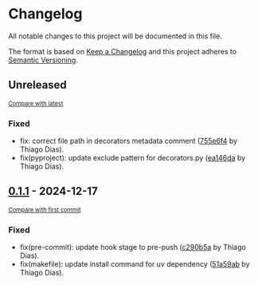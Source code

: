 # Changelog

All notable changes to this project will be documented in this file.

The format is based on [Keep a Changelog](http://keepachangelog.com/en/1.0.0/)
and this project adheres to [Semantic Versioning](http://semver.org/spec/v2.0.0.html).

<!-- insertion marker -->
## Unreleased

<small>[Compare with latest](https://github.com/TheAldersonProject/OpsDataFlow/compare/0.1.1...HEAD)</small>

### Fixed

- fix: correct file path in decorators metadata comment ([755e6f4](https://github.com/TheAldersonProject/OpsDataFlow/commit/755e6f49a167b8c342542548c57956a61b61c250) by Thiago Dias).
- fix(pyproject): update exclude pattern for decorators.py ([ea146da](https://github.com/TheAldersonProject/OpsDataFlow/commit/ea146da0f1f1035c78c7a14a5e55d54765f30886) by Thiago Dias).

<!-- insertion marker -->
## [0.1.1](https://github.com/TheAldersonProject/OpsDataFlow/releases/tag/0.1.1) - 2024-12-17

<small>[Compare with first commit](https://github.com/TheAldersonProject/OpsDataFlow/compare/d385e0307cd59200cf22ca64df47d15984378085...0.1.1)</small>

### Fixed

- fix(pre-commit): update hook stage to pre-push ([c290b5a](https://github.com/TheAldersonProject/OpsDataFlow/commit/c290b5a25ef1cc99f64eff82377d9a6228691f9d) by Thiago Dias).
- fix(makefile): update install command for uv dependency ([51a59ab](https://github.com/TheAldersonProject/OpsDataFlow/commit/51a59abc1c4d7bc592dc99ade820e3947065ecb0) by Thiago Dias).

